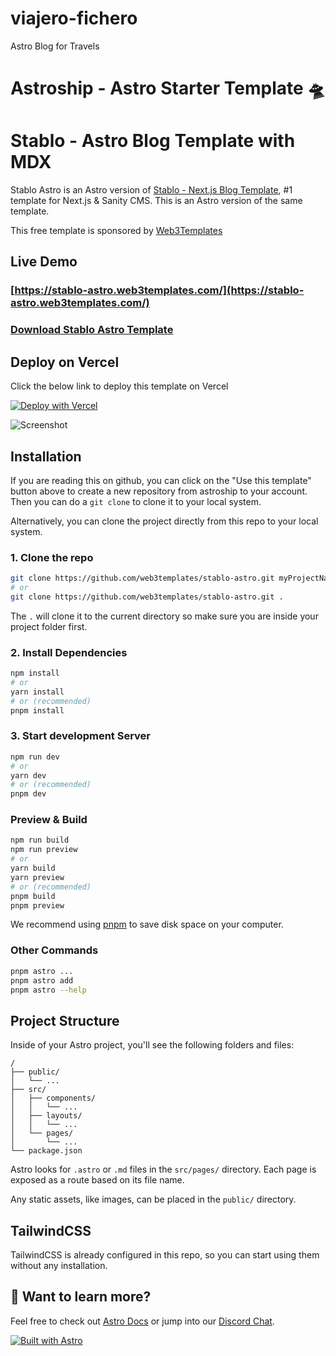 # viajero-fichero
Astro Blog for Travels
# Astroship - Astro Starter Template 🛸
# Stablo - Astro Blog Template with MDX

Stablo Astro is an Astro version of [Stablo - Next.js Blog Template](https://stablo-pro.web3templates.com/), #1 template for Next.js & Sanity CMS. This is an Astro version of the same template.

This free template is sponsored by [Web3Templates](https://web3templates.com)

## Live Demo

### [https://stablo-astro.web3templates.com/](https://stablo-astro.web3templates.com/)

### [Download Stablo Astro Template](https://web3templates.com/templates/stablo-minimal-blog-website-template)

## Deploy on Vercel

Click the below link to deploy this template on Vercel

[![Deploy with Vercel](https://vercel.com/button)](https://vercel.com/new/clone?repository-url=hhttps://github.com/web3templates/stablo-astro&project-name=stablo-astro&repository-name=stablo-astro&demo-title=Stablo%20Astro%20Blog%20Template&demo-description=Stablo%20Astro%20is%20a%20starter%20blog%20template%20for%20Astro%20built%20with%20MDX%20&%20TailwindCSS&demo-url=https%3A%2F%2Fstablo-astro.web3templates.com%2F&demo-image=https://user-images.githubusercontent.com/1884712/169838344-e32b7426-621a-45a4-aba8-afedf3377e1f.jpeg)

![Screenshot](https://user-images.githubusercontent.com/1884712/210131622-59ac9ff8-43fe-4a7d-b7fc-8b3b981baa52.png)

## Installation

If you are reading this on github, you can click on the "Use this template" button above to create a new repository from astroship to your account. Then you can do a `git clone` to clone it to your local system.

Alternatively, you can clone the project directly from this repo to your local system.

### 1. Clone the repo

```bash
git clone https://github.com/web3templates/stablo-astro.git myProjectName
# or
git clone https://github.com/web3templates/stablo-astro.git .
```

The `.` will clone it to the current directory so make sure you are inside your project folder first.

### 2. Install Dependencies

```bash
npm install
# or
yarn install
# or (recommended)
pnpm install
```

### 3. Start development Server

```bash
npm run dev
# or
yarn dev
# or (recommended)
pnpm dev
```

### Preview & Build

```bash
npm run build
npm run preview
# or
yarn build
yarn preview
# or (recommended)
pnpm build
pnpm preview
```

We recommend using [pnpm](https://pnpm.io/) to save disk space on your computer.

### Other Commands

```bash
pnpm astro ...
pnpm astro add
pnpm astro --help
```

## Project Structure

Inside of your Astro project, you'll see the following folders and files:

```
/
├── public/
│   └── ...
├── src/
│   ├── components/
│   │   └── ...
│   ├── layouts/
│   │   └── ...
│   └── pages/
│       └── ...
└── package.json
```

Astro looks for `.astro` or `.md` files in the `src/pages/` directory. Each page is exposed as a route based on its file name.

Any static assets, like images, can be placed in the `public/` directory.

## TailwindCSS

TailwindCSS is already configured in this repo, so you can start using them without any installation.

## 👀 Want to learn more?

Feel free to check out [Astro Docs](https://docs.astro.build) or jump into our [Discord Chat](https://web3templates.com/discord).

[![Built with Astro](https://astro.badg.es/v1/built-with-astro.svg)](https://astro.build)
